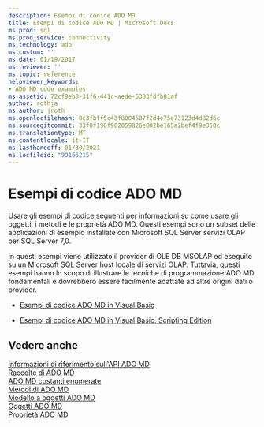 ```yaml
---
description: Esempi di codice ADO MD
title: Esempi di codice ADO MD | Microsoft Docs
ms.prod: sql
ms.prod_service: connectivity
ms.technology: ado
ms.custom: ''
ms.date: 01/19/2017
ms.reviewer: ''
ms.topic: reference
helpviewer_keywords:
- ADO MD code examples
ms.assetid: 72cf9eb3-31f6-441c-aede-5383fdfb81af
author: rothja
ms.author: jroth
ms.openlocfilehash: 0c3fbff5c43f8004507f2d4e75e73123d4d82d6c
ms.sourcegitcommit: 33f0f190f962059826e002be165a2bef4f9e350c
ms.translationtype: MT
ms.contentlocale: it-IT
ms.lasthandoff: 01/30/2021
ms.locfileid: "99166215"
---
```

# <a name="ado-md-code-examples"></a>Esempi di codice ADO MD
Usare gli esempi di codice seguenti per informazioni su come usare gli oggetti, i metodi e le proprietà ADO MD. Questi esempi sono un subset delle applicazioni di esempio installate con Microsoft SQL Server servizi OLAP per SQL Server 7,0.  
  
 In questi esempi viene utilizzato il provider di OLE DB MSOLAP ed eseguito su un Microsoft SQL Server host locale di servizi OLAP. Tuttavia, questi esempi hanno lo scopo di illustrare le tecniche di programmazione ADO MD fondamentali e dovrebbero essere facilmente adattate ad altre origini dati o provider.  
  
-   [Esempi di codice ADO MD in Visual Basic](./ado-md-code-examples-in-visual-basic.md)  
  
-   [Esempi di codice ADO MD in Visual Basic, Scripting Edition](./ado-md-code-examples-in-visual-basic-scripting-edition.md)  
  
## <a name="see-also"></a>Vedere anche  
 [Informazioni di riferimento sull'API ADO MD](./ado-md-object-model.md)   
 [Raccolte di ADO MD](./ado-md-collections.md)   
 [ADO MD costanti enumerate](./ado-md-enumerated-constants.md)   
 [Metodi di ADO MD](./ado-md-methods.md)   
 [Modello a oggetti ADO MD](./ado-md-object-model.md)   
 [Oggetti ADO MD](./ado-md-objects.md)   
 [Proprietà ADO MD](./ado-md-properties.md)
